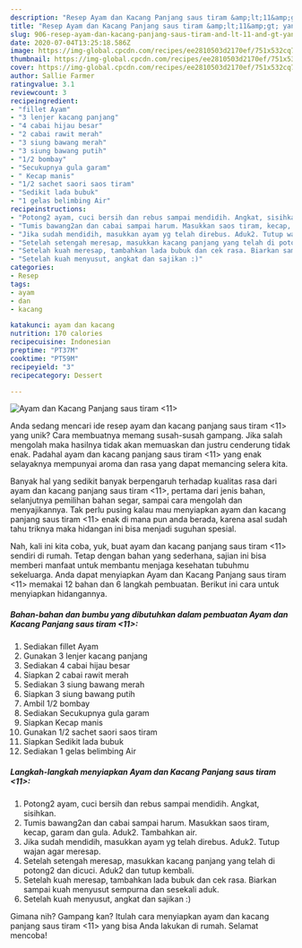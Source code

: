 ```yaml
---
description: "Resep Ayam dan Kacang Panjang saus tiram &amp;lt;11&amp;gt; yang Enak Banget"
title: "Resep Ayam dan Kacang Panjang saus tiram &amp;lt;11&amp;gt; yang Enak Banget"
slug: 906-resep-ayam-dan-kacang-panjang-saus-tiram-and-lt-11-and-gt-yang-enak-banget
date: 2020-07-04T13:25:18.586Z
image: https://img-global.cpcdn.com/recipes/ee2810503d2170ef/751x532cq70/ayam-dan-kacang-panjang-saus-tiram-11-foto-resep-utama.jpg
thumbnail: https://img-global.cpcdn.com/recipes/ee2810503d2170ef/751x532cq70/ayam-dan-kacang-panjang-saus-tiram-11-foto-resep-utama.jpg
cover: https://img-global.cpcdn.com/recipes/ee2810503d2170ef/751x532cq70/ayam-dan-kacang-panjang-saus-tiram-11-foto-resep-utama.jpg
author: Sallie Farmer
ratingvalue: 3.1
reviewcount: 3
recipeingredient:
- "fillet Ayam"
- "3 lenjer kacang panjang"
- "4 cabai hijau besar"
- "2 cabai rawit merah"
- "3 siung bawang merah"
- "3 siung bawang putih"
- "1/2 bombay"
- "Secukupnya gula garam"
- " Kecap manis"
- "1/2 sachet saori saos tiram"
- "Sedikit lada bubuk"
- "1 gelas belimbing Air"
recipeinstructions:
- "Potong2 ayam, cuci bersih dan rebus sampai mendidih. Angkat, sisihkan."
- "Tumis bawang2an dan cabai sampai harum. Masukkan saos tiram, kecap, garam dan gula. Aduk2. Tambahkan air."
- "Jika sudah mendidih, masukkan ayam yg telah direbus. Aduk2. Tutup wajan agar meresap."
- "Setelah setengah meresap, masukkan kacang panjang yang telah di potong2 dan dicuci. Aduk2 dan tutup kembali."
- "Setelah kuah meresap, tambahkan lada bubuk dan cek rasa. Biarkan sampai kuah menyusut sempurna dan sesekali aduk."
- "Setelah kuah menyusut, angkat dan sajikan :)"
categories:
- Resep
tags:
- ayam
- dan
- kacang

katakunci: ayam dan kacang 
nutrition: 170 calories
recipecuisine: Indonesian
preptime: "PT37M"
cooktime: "PT59M"
recipeyield: "3"
recipecategory: Dessert

---
```



![Ayam dan Kacang Panjang saus tiram &lt;11&gt;](https://img-global.cpcdn.com/recipes/ee2810503d2170ef/751x532cq70/ayam-dan-kacang-panjang-saus-tiram-11-foto-resep-utama.jpg)

Anda sedang mencari ide resep ayam dan kacang panjang saus tiram &lt;11&gt; yang unik? Cara membuatnya memang susah-susah gampang. Jika salah mengolah maka hasilnya tidak akan memuaskan dan justru cenderung tidak enak. Padahal ayam dan kacang panjang saus tiram &lt;11&gt; yang enak selayaknya mempunyai aroma dan rasa yang dapat memancing selera kita.

Banyak hal yang sedikit banyak berpengaruh terhadap kualitas rasa dari ayam dan kacang panjang saus tiram &lt;11&gt;, pertama dari jenis bahan, selanjutnya pemilihan bahan segar, sampai cara mengolah dan menyajikannya. Tak perlu pusing kalau mau menyiapkan ayam dan kacang panjang saus tiram &lt;11&gt; enak di mana pun anda berada, karena asal sudah tahu triknya maka hidangan ini bisa menjadi suguhan spesial.




Nah, kali ini kita coba, yuk, buat ayam dan kacang panjang saus tiram &lt;11&gt; sendiri di rumah. Tetap dengan bahan yang sederhana, sajian ini bisa memberi manfaat untuk membantu menjaga kesehatan tubuhmu sekeluarga. Anda dapat menyiapkan Ayam dan Kacang Panjang saus tiram &lt;11&gt; memakai 12 bahan dan 6 langkah pembuatan. Berikut ini cara untuk menyiapkan hidangannya.

<!--inarticleads1-->

##### Bahan-bahan dan bumbu yang dibutuhkan dalam pembuatan Ayam dan Kacang Panjang saus tiram &lt;11&gt;:

1. Sediakan fillet Ayam
1. Gunakan 3 lenjer kacang panjang
1. Sediakan 4 cabai hijau besar
1. Siapkan 2 cabai rawit merah
1. Sediakan 3 siung bawang merah
1. Siapkan 3 siung bawang putih
1. Ambil 1/2 bombay
1. Sediakan Secukupnya gula garam
1. Siapkan  Kecap manis
1. Gunakan 1/2 sachet saori saos tiram
1. Siapkan Sedikit lada bubuk
1. Sediakan 1 gelas belimbing Air




<!--inarticleads2-->

##### Langkah-langkah menyiapkan Ayam dan Kacang Panjang saus tiram &lt;11&gt;:

1. Potong2 ayam, cuci bersih dan rebus sampai mendidih. Angkat, sisihkan.
1. Tumis bawang2an dan cabai sampai harum. Masukkan saos tiram, kecap, garam dan gula. Aduk2. Tambahkan air.
1. Jika sudah mendidih, masukkan ayam yg telah direbus. Aduk2. Tutup wajan agar meresap.
1. Setelah setengah meresap, masukkan kacang panjang yang telah di potong2 dan dicuci. Aduk2 dan tutup kembali.
1. Setelah kuah meresap, tambahkan lada bubuk dan cek rasa. Biarkan sampai kuah menyusut sempurna dan sesekali aduk.
1. Setelah kuah menyusut, angkat dan sajikan :)




Gimana nih? Gampang kan? Itulah cara menyiapkan ayam dan kacang panjang saus tiram &lt;11&gt; yang bisa Anda lakukan di rumah. Selamat mencoba!

